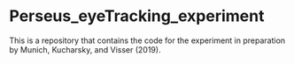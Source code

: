 # Perseus_eyeTracking_experiment
This is a repository that contains the code for the experiment in preparation by Munich, Kucharsky, and Visser (2019).
